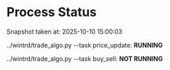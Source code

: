 # Process Status

Snapshot taken at: 2025-10-10 15:00:03

../wintrd/trade_algo.py --task price_update: **RUNNING**

../wintrd/trade_algo.py --task buy_sell: **NOT RUNNING**


